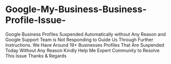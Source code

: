 # Google-My-Business-Business-Profile-Issue-
Google Business Profiles Suspended Automatically without Any Reason and Google Support Team is Not Responding to Guide Us Through Further Instructions. We Have Around 19+ Businesses Profiles That Are Suspended Today Without Any Reason Kindly Help Me Expert Community to Resolve This Issue Thanks &amp; Regards
